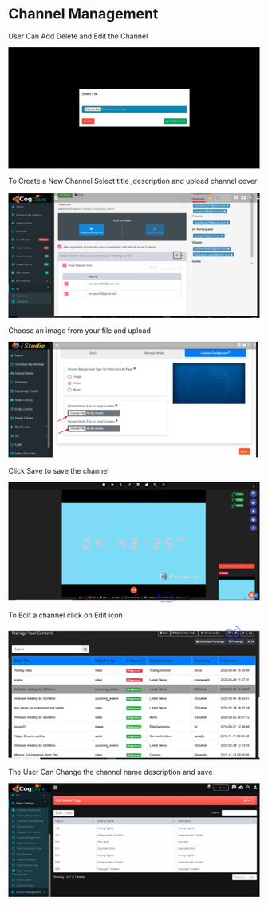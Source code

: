 # Channel Management

User Can Add Delete and Edit the Channel

![](../.gitbook/assets/image%20%28160%29.png)

To Create a New Channel Select title ,description and upload channel cover

![](../.gitbook/assets/image%20%28170%29.png)

Choose an image from your file and upload

![](../.gitbook/assets/image%20%28277%29.png)

Click Save to save the channel

![](../.gitbook/assets/image%20%2837%29.png)

To Edit a channel click on Edit icon

![](../.gitbook/assets/image%20%28223%29.png)

The User Can Change the channel name description and save

![](../.gitbook/assets/image%20%2854%29.png)

